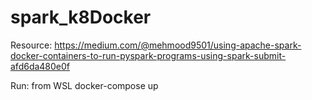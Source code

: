 # spark_k8Docker
Resource: https://medium.com/@mehmood9501/using-apache-spark-docker-containers-to-run-pyspark-programs-using-spark-submit-afd6da480e0f

Run: from WSL docker-compose up

